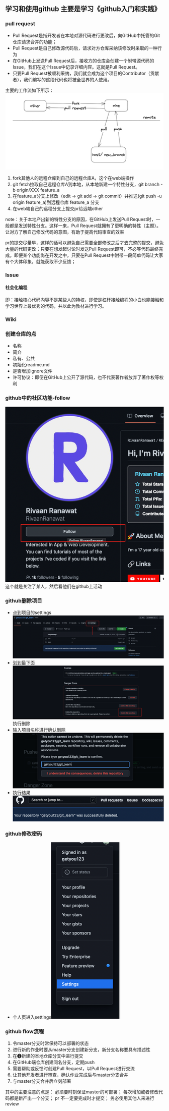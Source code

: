 ## 学习和使用github 主要是学习《github入门和实践》

### 


### pull request
- Pull Request是指开发者在本地对源代码进行更改后，向GitHub中托管的Git仓库请求合并的功能；
- Pull Request是自己修改源代码后，请求对方仓库采纳该修改时采取的一种行为
- 在GitHub上发送Pull Request后，接收方的仓库会创建一个附带源代码的Issue，我们在这个Issue中记录详细内容。这就是Pull Request。
- 只要Pull Request被顺利采纳，我们就会成为这个项目的Contributor（贡献者），我们编写的这段代码也将被全世界的人使用。

主要的工作流如下所示：
![](https://raw.githubusercontent.com/getyou123/git_pic_use/master/zz202301181130853.png)
1. fork其他人的远程仓库到自己的远程仓库A，这个在web端操作
2. git fetch拉取自己远程仓库A到本地，从本地新建一个特性分支，git branch -b origin/XXX feature_a
3. 在feature_a分支上修改（edit -> git add -> git commit）并推送(git push -u origin feature_a)到远程仓库 feature_a 分支
4. 在web端自己的远程分支上提交pr给远端other

note：关于本地产出新的特性分支的原因，在GitHub上发送Pull Request时，一般都是发送特性分支。这样一来，Pull Request就拥有了更明确的特性（主题）。让对方了解自己修改代码的意图，有助于提高代码审查的效率

pr的提交尽量早，这样的话可以避免自己需要全部修改之后才去完整的提交，避免大量的代码更改；只要在想发起讨论时发送Pull Request即可，不必等代码最终完成。即便某个功能尚在开发之中，只要在Pull Request中附带一段简单代码让大家有个大体印象，就能获取不少反馈；
### Issue

#### 社会化编程
即：接触核心代码内容不是某些人的特权，即使是杠杆接触编程的小白也能接触和学习世界上最优秀的代码，并以此为教材进行学习。

### Wiki


### 创建仓库的点
- 名称
- 简介
- 私有、公共
- 初始化readme.md
- 是否增加ignore文件
- 许可协议：即便在GitHub上公开了源代码，也不代表著作者放弃了著作权等权利

### github中的社区功能-follow
![](https://raw.githubusercontent.com/getyou123/git_pic_use/master/zz202301180955919.png) 这个就是关注了某人，然后看他们在github上活动


### github删除项目
- 点到项目的settings ![](https://raw.githubusercontent.com/getyou123/git_pic_use/master/zz202301180949678.png)
- 划到最下面 ![](https://raw.githubusercontent.com/getyou123/git_pic_use/master/zz202301180950442.png) 执行删除
- 输入项目名称进行确认删除 ![](https://raw.githubusercontent.com/getyou123/git_pic_use/master/zz202301180951133.png)
- 执行结果 ![](https://raw.githubusercontent.com/getyou123/git_pic_use/master/zz202301180952544.png)


### github修改密码
- 个人页进入settings![](https://raw.githubusercontent.com/getyou123/git_pic_use/master/zz202301181022847.png)

### github flow流程
1. 令master分支时常保持可以部署的状态
2. 进行新的作业时要从master分支创建新分支，新分支名称要具有描述性
3. 在❷新建的本地仓库分支中进行提交
4. 在GitHub端仓库创建同名分支，定期push
5. 需要帮助或反馈时创建Pull Request，以Pull Request进行交流
6. 让其他开发者进行审查，确认作业完成后与master分支合并
7. 与master分支合并后立刻部署


其中的主要注意的点是： 必须要时刻保证master的可部署； 每次增加或者修改代码都是新产出一个分支； pr 不一定要完成时才提交； 务必使用其他人来进行review